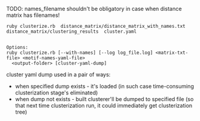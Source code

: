 TODO: names_filename shouldn't be obligatory in case when distance matrix has filenames!

    ruby clusterize.rb  distance_matrix/distance_matrix_with_names.txt  distance_matrix/clustering_results  cluster.yaml


    Options:
    ruby clusterize.rb [--with-names] [--log log_file.log] <matrix-txt-file> <motif-names-yaml-file>
      <output-folder> [cluster-yaml-dump]

cluster yaml dump used in a pair of ways:
 - when specified dump exists - it's loaded (in such case time-consuming clusterization stage's eliminated)
 - when dump not exists - built clusterer'll be dumped to specified file (so that next time clusterization run, it could immediately get clusterization tree)
 
